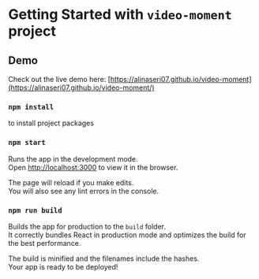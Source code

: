 # Getting Started with `video-moment` project

## Demo

Check out the live demo here: [https://alinaseri07.github.io/video-moment](https://alinaseri07.github.io/video-moment/)

### `npm install`

to install project packages

### `npm start`

Runs the app in the development mode.\
Open [http://localhost:3000](http://localhost:3000) to view it in the browser.

The page will reload if you make edits.\
You will also see any lint errors in the console.

### `npm run build`

Builds the app for production to the `build` folder.\
It correctly bundles React in production mode and optimizes the build for the best performance.

The build is minified and the filenames include the hashes.\
Your app is ready to be deployed!
